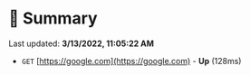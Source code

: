 # 📖 Summary
Last updated: **3/13/2022, 11:05:22 AM**

- `GET` [https://google.com](https://google.com) - **Up** (128ms)

